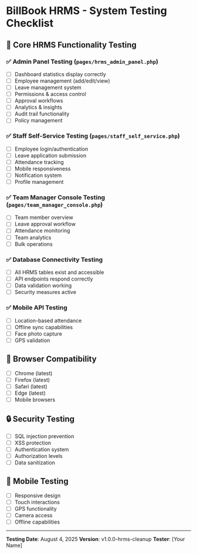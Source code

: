 # BillBook HRMS - System Testing Checklist

## 🎯 Core HRMS Functionality Testing

### ✅ Admin Panel Testing (`pages/hrms_admin_panel.php`)
- [ ] Dashboard statistics display correctly
- [ ] Employee management (add/edit/view)
- [ ] Leave management system
- [ ] Permissions & access control
- [ ] Approval workflows
- [ ] Analytics & insights
- [ ] Audit trail functionality
- [ ] Policy management

### ✅ Staff Self-Service Testing (`pages/staff_self_service.php`)
- [ ] Employee login/authentication
- [ ] Leave application submission
- [ ] Attendance tracking
- [ ] Mobile responsiveness
- [ ] Notification system
- [ ] Profile management

### ✅ Team Manager Console Testing (`pages/team_manager_console.php`)
- [ ] Team member overview
- [ ] Leave approval workflow
- [ ] Attendance monitoring
- [ ] Team analytics
- [ ] Bulk operations

### ✅ Database Connectivity Testing
- [ ] All HRMS tables exist and accessible
- [ ] API endpoints respond correctly
- [ ] Data validation working
- [ ] Security measures active

### ✅ Mobile API Testing
- [ ] Location-based attendance
- [ ] Offline sync capabilities
- [ ] Face photo capture
- [ ] GPS validation

## 🔧 Browser Compatibility
- [ ] Chrome (latest)
- [ ] Firefox (latest)
- [ ] Safari (latest)
- [ ] Edge (latest)
- [ ] Mobile browsers

## 🔒 Security Testing
- [ ] SQL injection prevention
- [ ] XSS protection
- [ ] Authentication system
- [ ] Authorization levels
- [ ] Data sanitization

## 📱 Mobile Testing
- [ ] Responsive design
- [ ] Touch interactions
- [ ] GPS functionality
- [ ] Camera access
- [ ] Offline capabilities

---
**Testing Date**: August 4, 2025
**Version**: v1.0.0-hrms-cleanup
**Tester**: [Your Name]
